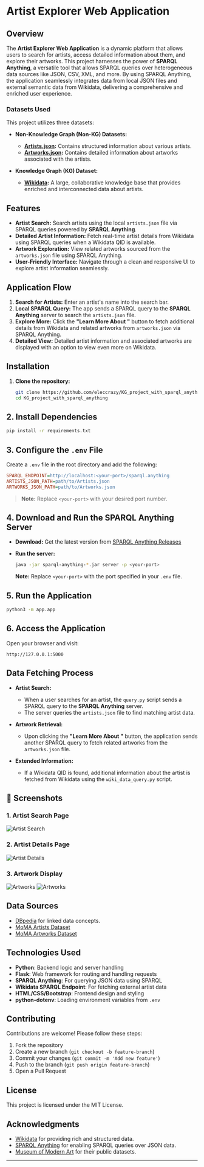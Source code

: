 # Artist Explorer Web Application

## Overview
The **Artist Explorer Web Application** is a dynamic platform that allows users to search for artists, access detailed information about them, and explore their artworks. This project harnesses the power of **SPARQL Anything**, a versatile tool that allows SPARQL queries over heterogeneous data sources like JSON, CSV, XML, and more. By using SPARQL Anything, the application seamlessly integrates data from local JSON files and external semantic data from Wikidata, delivering a comprehensive and enriched user experience.

### **Datasets Used**
This project utilizes three datasets:
- **Non-Knowledge Graph (Non-KG) Datasets:**
  - **[Artists.json](https://github.com/MuseumofModernArt/collection/blob/main/Artists.json):** Contains structured information about various artists.
  - **[Artworks.json](https://github.com/MuseumofModernArt/collection/blob/main/Artworks.json):** Contains detailed information about artworks associated with the artists.

- **Knowledge Graph (KG) Dataset:**
  - **[Wikidata](https://www.wikidata.org/):** A large, collaborative knowledge base that provides enriched and interconnected data about artists.

## Features
- **Artist Search:** Search artists using the local `artists.json` file via SPARQL queries powered by **SPARQL Anything**.
- **Detailed Artist Information:** Fetch real-time artist details from Wikidata using SPARQL queries when a Wikidata QID is available.
- **Artwork Exploration:** View related artworks sourced from the `artworks.json` file using SPARQL Anything.
- **User-Friendly Interface:** Navigate through a clean and responsive UI to explore artist information seamlessly.

## Application Flow
1. **Search for Artists:** Enter an artist's name into the search bar.
2. **Local SPARQL Query:** The app sends a SPARQL query to the **SPARQL Anything** server to search the `artists.json` file.
3. **Explore More:** Click the **"Learn More About <artist name>"** button to fetch additional details from Wikidata and related artworks from `artworks.json` via SPARQL Anything.
4. **Detailed View:** Detailed artist information and associated artworks are displayed with an option to view even more on Wikidata.

## Installation
1. **Clone the repository:**
   ```bash
   git clone https://github.com/eleccrazy/KG_project_with_sparql_anything.git
   cd KG_project_with_sparql_anything

## 2. Install Dependencies

```bash
pip install -r requirements.txt
```

## 3. Configure the `.env` File

Create a `.env` file in the root directory and add the following:

```ini
SPARQL_ENDPOINT=http://localhost:<your-port>/sparql.anything
ARTISTS_JSON_PATH=path/to/Artists.json
ARTWORKS_JSON_PATH=path/to/Artworks.json
```

> **Note:** Replace `<your-port>` with your desired port number.

## 4. Download and Run the SPARQL Anything Server

- **Download:** Get the latest version from [SPARQL Anything Releases](https://github.com/SPARQL-Anything/sparql.anything/releases)

- **Run the server:**
  ```bash
  java -jar sparql-anything-*.jar server -p <your-port>
  ```

  **Note:** Replace `<your-port>` with the port specified in your `.env` file.

## 5. Run the Application

```bash
python3 -m app.app
```

## 6. Access the Application

Open your browser and visit:

```
http://127.0.0.1:5000
```

## Data Fetching Process

- **Artist Search:**
  - When a user searches for an artist, the `query.py` script sends a SPARQL query to the **SPARQL Anything** server.
  - The server queries the `artists.json` file to find matching artist data.

- **Artwork Retrieval:**
  - Upon clicking the **"Learn More About <artist name>"** button, the application sends another SPARQL query to fetch related artworks from the `artworks.json` file.

- **Extended Information:**
  - If a Wikidata QID is found, additional information about the artist is fetched from Wikidata using the `wiki_data_query.py` script.


## 📸 Screenshots

### 1. Artist Search Page
![Artist Search](images/first.png)

### 2. Artist Details Page
![Artist Details](images/second.png)

### 3. Artwork Display
![Artworks](images/third.png)
![Artworks](images/fourth.png)

## Data Sources

- [DBpedia](https://dbpedia.org/page/DBpedia) for linked data concepts.
- [MoMA Artists Dataset](https://github.com/MuseumofModernArt/collection/blob/main/Artists.json)
- [MoMA Artworks Dataset](https://github.com/MuseumofModernArt/collection/blob/main/Artworks.json)

## Technologies Used

- **Python**: Backend logic and server handling  
- **Flask**: Web framework for routing and handling requests  
- **SPARQL Anything**: For querying JSON data using SPARQL 
- **Wikidata SPARQL Endpoint**: For fetching external artist data  
- **HTML/CSS/Bootstrap**: Frontend design and styling  
- **python-dotenv**: Loading environment variables from `.env`  

## Contributing

Contributions are welcome! Please follow these steps:
1. Fork the repository  
2. Create a new branch (`git checkout -b feature-branch`)  
3. Commit your changes (`git commit -m 'Add new feature'`)  
4. Push to the branch (`git push origin feature-branch`)  
5. Open a Pull Request  

## License

This project is licensed under the MIT License.

## Acknowledgments

- [Wikidata](https://www.wikidata.org/) for providing rich and structured data.  
- [SPARQL Anything](https://sparql-anything.cc/) for enabling SPARQL queries over JSON data.  
- [Museum of Modern Art](https://github.com/MuseumofModernArt/collection) for their public datasets.  

---
